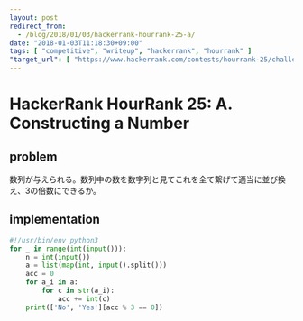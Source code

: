```yaml
---
layout: post
redirect_from:
  - /blog/2018/01/03/hackerrank-hourrank-25-a/
date: "2018-01-03T11:18:30+09:00"
tags: [ "competitive", "writeup", "hackerrank", "hourrank" ]
"target_url": [ "https://www.hackerrank.com/contests/hourrank-25/challenges/constructing-a-number" ]
---
```


# HackerRank HourRank 25: A. Constructing a Number

## problem

数列が与えられる。数列中の数を数字列と見てこれを全て繋げて適当に並び換え、$3$の倍数にできるか。

## implementation

``` python
#!/usr/bin/env python3
for _ in range(int(input())):
    n = int(input())
    a = list(map(int, input().split()))
    acc = 0
    for a_i in a:
        for c in str(a_i):
            acc += int(c)
    print(['No', 'Yes'][acc % 3 == 0])
```
